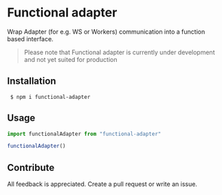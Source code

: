 # Functional adapter

Wrap Adapter (for e.g. WS or Workers) communication into a function based interface.

> Please note that Functional adapter is currently under development and not yet suited for production

## Installation

```shell
 $ npm i functional-adapter
```

## Usage



```ts
import functionalAdapter from "functional-adapter"

functionalAdapter()
```

## Contribute

All feedback is appreciated. Create a pull request or write an issue.
